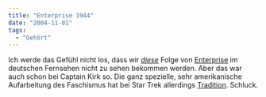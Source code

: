 ```yaml
---
title: "Enterprise 1944"
date: "2004-11-01"
tags:
  - "Gehört"
---
```


Ich werde das Gefühl nicht los, dass wir [_diese_](http://www.startrek.com/startrek/view/series/ENT/episode/6260.html) Folge von [Enterprise](http://www.startrek.com/startrek/view/series/ENT/index.html) im deutschen Fernsehen nicht zu sehen bekommen werden. Aber das war auch schon bei Captain Kirk so. Die ganz spezielle, sehr amerikanische Aufarbeitung des Faschismus hat bei Star Trek allerdings [Tradition](http://www.startrek.com/startrek/view/features/specials/article/7574.html). Schluck.
